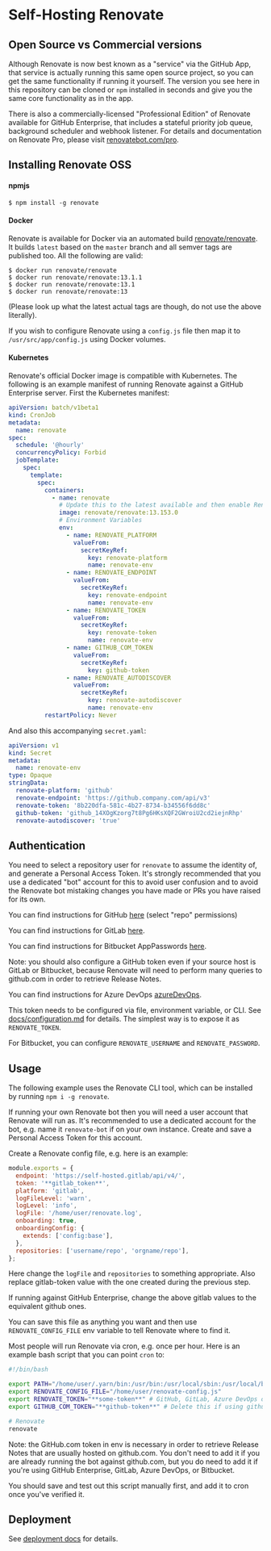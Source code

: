 # Self-Hosting Renovate

## Open Source vs Commercial versions

Although Renovate is now best known as a "service" via the GitHub App, that service is actually running this same open source project, so you can get the same functionality if running it yourself. The version you see here in this repository can be cloned or `npm` installed in seconds and give you the same core functionality as in the app.

There is also a commercially-licensed "Professional Edition" of Renovate available for GitHub Enterprise, that includes a stateful priority job queue, background scheduler and webhook listener.
For details and documentation on Renovate Pro, please visit [renovatebot.com/pro](https://renovatebot.com/pro).

## Installing Renovate OSS

#### npmjs

```
$ npm install -g renovate
```

#### Docker

Renovate is available for Docker via an automated build [renovate/renovate](https://hub.docker.com/r/renovate/renovate/). It builds `latest` based on the `master` branch and all semver tags are published too. All the following are valid:

```
$ docker run renovate/renovate
$ docker run renovate/renovate:13.1.1
$ docker run renovate/renovate:13.1
$ docker run renovate/renovate:13
```

(Please look up what the latest actual tags are though, do not use the above literally).

If you wish to configure Renovate using a `config.js` file then map it to `/usr/src/app/config.js` using Docker volumes.

#### Kubernetes

Renovate's official Docker image is compatible with Kubernetes. The following is an example manifest of running Renovate against a GitHub Enterprise server. First the Kubernetes manifest:

```yaml
apiVersion: batch/v1beta1
kind: CronJob
metadata:
  name: renovate
spec:
  schedule: '@hourly'
  concurrencyPolicy: Forbid
  jobTemplate:
    spec:
      template:
        spec:
          containers:
            - name: renovate
              # Update this to the latest available and then enable Renovate on the manifest
              image: renovate/renovate:13.153.0
              # Environment Variables
              env:
                - name: RENOVATE_PLATFORM
                  valueFrom:
                    secretKeyRef:
                      key: renovate-platform
                      name: renovate-env
                - name: RENOVATE_ENDPOINT
                  valueFrom:
                    secretKeyRef:
                      key: renovate-endpoint
                      name: renovate-env
                - name: RENOVATE_TOKEN
                  valueFrom:
                    secretKeyRef:
                      key: renovate-token
                      name: renovate-env
                - name: GITHUB_COM_TOKEN
                  valueFrom:
                    secretKeyRef:
                      key: github-token
                - name: RENOVATE_AUTODISCOVER
                  valueFrom:
                    secretKeyRef:
                      key: renovate-autodiscover
                      name: renovate-env
          restartPolicy: Never
```

And also this accompanying `secret.yaml`:

```yaml
apiVersion: v1
kind: Secret
metadata:
  name: renovate-env
type: Opaque
stringData:
  renovate-platform: 'github'
  renovate-endpoint: 'https://github.company.com/api/v3'
  renovate-token: '8b220dfa-581c-4b27-8734-b34556f6dd8c'
  github-token: 'github_14XOgKzorg7t8Pg6HKsXQF2GWroiU2cd2iejnRhp'
  renovate-autodiscover: 'true'
```

## Authentication

You need to select a repository user for `renovate` to assume the identity of,
and generate a Personal Access Token. It's strongly recommended that you use a
dedicated "bot" account for this to avoid user confusion and to avoid the
Renovate bot mistaking changes you have made or PRs you have raised for its own.

You can find instructions for GitHub
[here](https://help.github.com/articles/creating-an-access-token-for-command-line-use/)
(select "repo" permissions)

You can find instructions for GitLab
[here](https://docs.gitlab.com/ee/api/README.html#personal-access-tokens).

You can find instructions for Bitbucket AppPasswords [here](https://confluence.atlassian.com/bitbucket/app-passwords-828781300.html).

Note: you should also configure a GitHub token even if your source host is GitLab or Bitbucket, because Renovate will need to perform many queries to github.com in order to retrieve Release Notes.

You can find instructions for Azure DevOps
[azureDevOps](https://docs.microsoft.com/en-us/azure/devops/integrate/get-started/authentication/pats).

This token needs to be configured via file, environment variable, or CLI. See
[docs/configuration.md](configuration.md) for details. The simplest way is to expose it as `RENOVATE_TOKEN`.

For Bitbucket, you can configure `RENOVATE_USERNAME` and `RENOVATE_PASSWORD`.

## Usage

The following example uses the Renovate CLI tool, which can be installed by running `npm i -g renovate`.

If running your own Renovate bot then you will need a user account that Renovate will run as. It's recommended to use a dedicated account for the bot, e.g. name it `renovate-bot` if on your own instance. Create and save a Personal Access Token for this account.

Create a Renovate config file, e.g. here is an example:

```js
module.exports = {
  endpoint: 'https://self-hosted.gitlab/api/v4/',
  token: '**gitlab_token**',
  platform: 'gitlab',
  logFileLevel: 'warn',
  logLevel: 'info',
  logFile: '/home/user/renovate.log',
  onboarding: true,
  onboardingConfig: {
    extends: ['config:base'],
  },
  repositories: ['username/repo', 'orgname/repo'],
};
```

Here change the `logFile` and `repositories` to something appropriate. Also replace gitlab-token value with the one created during the previous step.

If running against GitHub Enterprise, change the above gitlab values to the equivalent github ones.

You can save this file as anything you want and then use `RENOVATE_CONFIG_FILE` env variable to tell Renovate where to find it.

Most people will run Renovate via cron, e.g. once per hour. Here is an example bash script that you can point `cron` to:

```sh
#!/bin/bash

export PATH="/home/user/.yarn/bin:/usr/bin:/usr/local/sbin:/usr/local/bin:/usr/sbin:/usr/bin:/sbin:/bin:$PATH"
export RENOVATE_CONFIG_FILE="/home/user/renovate-config.js"
export RENOVATE_TOKEN="**some-token**" # GitHub, GitLab, Azure DevOps or BitBucket
export GITHUB_COM_TOKEN="**github-token**" # Delete this if using github.com

# Renovate
renovate
```

Note: the GitHub.com token in env is necessary in order to retrieve Release Notes that are usually hosted on github.com. You don't need to add it if you are already running the bot against github.com, but you do need to add it if you're using GitHub Enterprise, GitLab, Azure DevOps, or Bitbucket.

You should save and test out this script manually first, and add it to cron once you've verified it.

## Deployment

See
[deployment docs](https://github.com/renovatebot/renovate/blob/master/docs/deployment.md)
for details.
